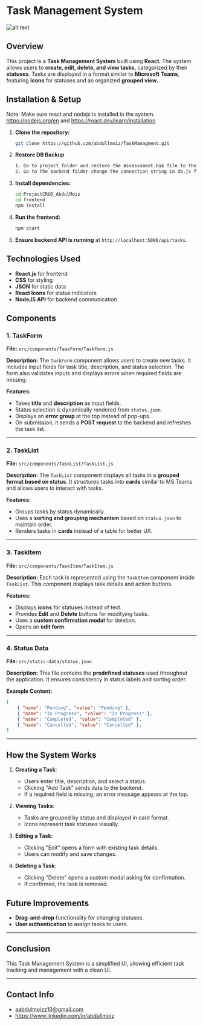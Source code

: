 # Task Management System
![alt text](https://i.ibb.co/tpZR69T/assessment1.png)
## Overview
This project is a **Task Management System** built using **React**. The system allows users to **create, edit, delete, and view tasks**, categorized by their **statuses**. Tasks are displayed in a format similar to **Microsoft Teams**, featuring **icons** for statuses and an organized **grouped view**.


## Installation & Setup
Note: Make sure react and nodejs is installed in the system.
https://nodejs.org/en
and
https://react.dev/learn/installation
1. **Clone the repository:**
   ```sh
   git clone https://github.com/abdullmoiz/TaskManagment.git
   ```
2. **Restore DB Backup**
   ```sh
   1. Go to project folder and restore the Assesssment.bak file to the SSMS.
   2. Go to the backend folder change the connection string in db.js file.
   ```
3. **Install dependencies:**
   ```sh
   cd ProjectCRUD_AbdulMoiz
   cd frontend
   npm install
   ```
4. **Run the frontend:**
   ```sh
   npm start
   ```
5. **Ensure backend API is running** at `http://localhost:5000/api/tasks`.

## Technologies Used
- **React.js** for frontend
- **CSS** for styling
- **JSON** for static data
- **React Icons** for status indicators
- **NodeJS API** for backend communication


## Components
### 1. TaskForm
**File:** `src/components/TaskForm/TaskForm.js`

**Description:**
The `TaskForm` component allows users to create new tasks. It includes input fields for task title, description, and status selection. The form also validates inputs and displays errors when required fields are missing.

**Features:**
- Takes **title** and **description** as input fields.
- Status selection is dynamically rendered from `status.json`.
- Displays an **error group** at the top instead of pop-ups.
- On submission, it sends a **POST request** to the backend and refreshes the task list.



---

### 2. TaskList
**File:** `src/components/TaskList/TaskList.js`

**Description:**
The `TaskList` component displays all tasks in a **grouped format based on status**. It structures tasks into **cards** similar to MS Teams and allows users to interact with tasks.

**Features:**
- Groups tasks by status dynamically.
- Uses a **sorting and grouping mechanism** based on `status.json` to maintain order.
- Renders tasks in **cards** instead of a table for better UX.


---

### 3. TaskItem
**File:** `src/components/TaskItem/TaskItem.js`

**Description:**
Each task is represented using the `TaskItem` component inside `TaskList`. This component displays task details and action buttons.

**Features:**
- Displays **icons** for statuses instead of text.
- Provides **Edit** and **Delete** buttons for modifying tasks.
- Uses a **custom confirmation modal** for deletion.
- Opens an **edit form**.


---

### 4. Status Data
**File:** `src/static-data/status.json`

**Description:**
This file contains the **predefined statuses** used throughout the application. It ensures consistency in status labels and sorting order.

**Example Content:**
```json
[
    { "name": "Pending", "value": "Pending" },
    { "name": "In Progress", "value": "In Progress" },
    { "name": "Completed", "value": "Completed" },
    { "name": "Cancelled", "value": "Cancelled" },
]
```

---

## How the System Works
1. **Creating a Task**:
   - Users enter title, description, and select a status.
   - Clicking "Add Task" sends data to the backend.
   - If a required field is missing, an error message appears at the top.

2. **Viewing Tasks**:
   - Tasks are grouped by status and displayed in card format.
   - Icons represent task statuses visually.

3. **Editing a Task**:
   - Clicking "Edit" opens a form with existing task details.
   - Users can modify and save changes.

4. **Deleting a Task**:
   - Clicking "Delete" opens a custom modal asking for confirmation.
   - If confirmed, the task is removed.

## Future Improvements
- **Drag-and-drop** functionality for changing statuses.
- **User authentication** to assign tasks to users.

---

## Conclusion
This Task Management System is a simplified UI, allowing efficient task tracking and management with a clean UI.


---

## Contact Info
- aabdulmoizz10@gmail.com
- https://www.linkedin.com/in/abdullmoiz